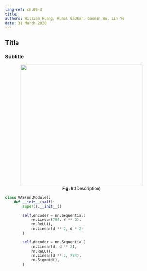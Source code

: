 ```yaml
---
lang-ref: ch.09-3
title: 
authors: William Huang, Kunal Gadkar, Gaomin Wu, Lin Ye
date: 31 March 2020
---
```



## Title


### Subtitle

<center>
<img src="{{site.baseurl}}/images/week09/09-3/..." height="400px" /><br>
<b>Fig. #</b>:(Description)
</center>

```python
class VAE(nn.Module):
    def __init__(self):
        super().__init__()

        self.encoder = nn.Sequential(
            nn.Linear(784, d ** 2),
            nn.ReLU(),
            nn.Linear(d ** 2, d * 2)
        )

        self.decoder = nn.Sequential(
            nn.Linear(d, d ** 2),
            nn.ReLU(),
            nn.Linear(d ** 2, 784),
            nn.Sigmoid(),
        )
```